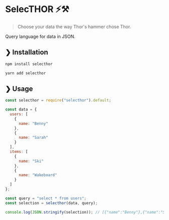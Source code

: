 # SelecTHOR ⚡⚒️

> Choose your data the way Thor's hammer chose Thor.

Query language for data in JSON.

## ❯ Installation

```bash
npm install selecthor
```

```bash
yarn add selecthor
```

## ❯ Usage

```javascript
const selecthor = require("selecthor").default;

const data = {
  users: [
    {
      name: "Benny"
    },
    {
      name: "Sarah"
    }
  ],
  items: [
    {
      name: "Ski"
    },
    {
      name: "Wakeboard"
    }
  ]
};

const query = "select * from users";
const selection = selecthor(data, query);

console.log(JSON.stringify(selection)); // [{"name":"Benny"},{"name":"Sarah"}]
```
